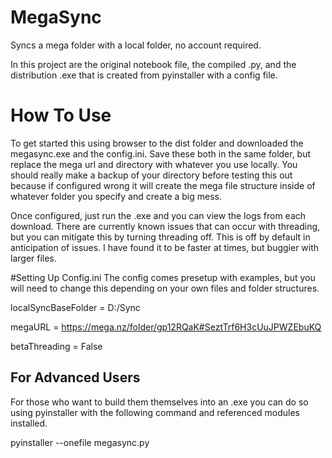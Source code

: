 # MegaSync
Syncs a mega folder with a local folder, no account required. 

In this project are the original notebook file, the compiled .py, and the distribution .exe that is created from pyinstaller with a config file.

# How To Use
To get started this using browser to the dist folder and downloaded the megasync.exe and the config.ini. Save these both in the same folder, but replace the mega url and directory with whatever you use locally. You should really make a backup of your directory before testing this out because if configured wrong it will create the mega file structure inside of whatever folder you specify and create a big mess.

Once configured, just run the .exe and you can view the logs from each download. There are currently known issues that can occur with threading, but you can mitigate this by turning threading off. This is off by default in anticipation of issues. I have found it to be faster at times, but buggier with larger files.

#Setting Up Config.ini
The config comes presetup with examples, but you will need to change this depending on your own files and folder structures.

localSyncBaseFolder = D:/Sync

megaURL = https://mega.nz/folder/gp12RQaK#SeztTrf6H3cUuJPWZEbuKQ

betaThreading = False


## For Advanced Users
For those who want to build them themselves into an .exe you can do so using pyinstaller with the following command and referenced modules installed.

pyinstaller --onefile megasync.py
